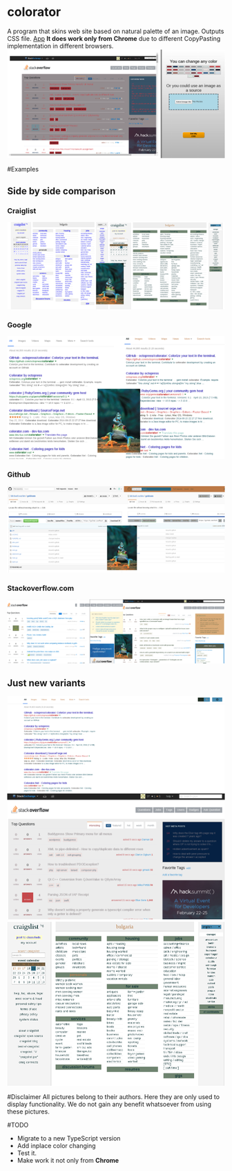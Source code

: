 # colorator
A program that skins web site based on natural palette of an image. Outputs CSS file.
[App](http://michaelleachim.github.io/colorator/)
**It does work only from Chrome** due to different CopyPasting implementation in different browsers.
![Comparison](https://github.com/MichaelLeachim/colorator/blob/master/examples/stackoverflow.flag.png "One items")

#Examples
## Side by side comparison
### Craiglist
![Comparison](https://github.com/MichaelLeachim/colorator/blob/master/examples/compose.craiglist.png "Side by side comparison")
### Google
![Comparison](https://github.com/MichaelLeachim/colorator/blob/master/examples/compose.google.png "Side by side comparison")
### Github
![Comparison](https://github.com/MichaelLeachim/colorator/blob/master/examples/compose.github.png "Side by side comparison")
### Stackoverflow.com
![Comparison](https://github.com/MichaelLeachim/colorator/blob/master/examples/compose.stackoverflow.png "Side by side comparison")

## Just new variants

![Comparison](https://github.com/MichaelLeachim/colorator/blob/master/examples/google.png "One items")
![Comparison](https://github.com/MichaelLeachim/colorator/blob/master/examples/flag.stackoverflow.com.png "Side by side comparison")
![Comparison](https://github.com/MichaelLeachim/colorator/blob/master/examples/craiglist.png "Side by side comparison")

#Disclaimer
All pictures belong to their authors.
Here they are only used to display functionality.
We do not gain any benefit whatsoever from using these pictures.

#TODO
* Migrate to a new TypeScript version
* Add inplace color changing
* Test it.
* Make work it not only from **Chrome**










